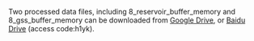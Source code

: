 Two processed data files, including 8_reservoir_buffer_memory and 8_gss_buffer_memory can be downloaded from [Google Drive](https://drive.google.com/drive/folders/11kSWZMCyD2gGzbc1d4U4Jo4RM1yrUFPd?usp=sharing), or [Baidu Drive](https://pan.baidu.com/s/1hmGC7SwZ_FHCxRMM4m2IZg) (access code:h1yk).